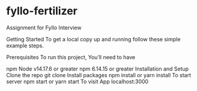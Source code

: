 # fyllo-fertilizer
Assignment for Fyllo Interview


Getting Started
To get a local copy up and running follow these simple example steps.

Prerequisites
To run this project, You’ll need to have

npm
Node v14.17.6 or greater
npm 6.14.15 or greater
Installation and Setup
Clone the repo
git clone 
Install packages
npm install or yarn install
To start server
 npm start or yarn start
To visit App
localhost:3000
